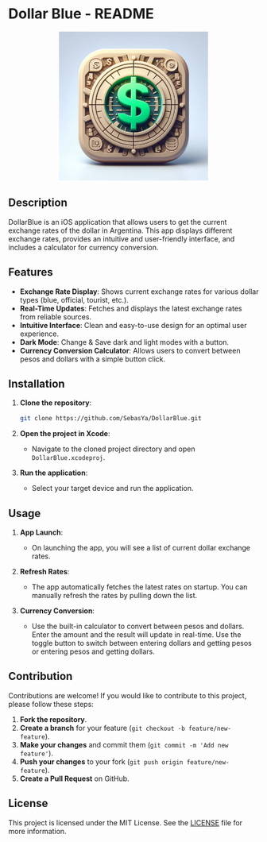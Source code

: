 # Dollar Blue - README

<div align="center">
<img src="https://github.com/SebasYa/DollarBlue/blob/main/DollarBlue/Assets.xcassets/AppIcon.appiconset/1024.png?raw=true" alt="Icono de la Aplicación" width="300">
</div>

## Description

DollarBlue is an iOS application that allows users to get the current exchange rates of the dollar in Argentina. This app displays different exchange rates, provides an intuitive and user-friendly interface, and includes a calculator for currency conversion.

## Features

- **Exchange Rate Display**: Shows current exchange rates for various dollar types (blue, official, tourist, etc.).
- **Real-Time Updates**: Fetches and displays the latest exchange rates from reliable sources.
- **Intuitive Interface**: Clean and easy-to-use design for an optimal user experience.
- **Dark Mode**: Change & Save dark and light modes with a button.
- **Currency Conversion Calculator**: Allows users to convert between pesos and dollars with a simple button click.

## Installation

1. **Clone the repository**:

    ```bash
    git clone https://github.com/SebasYa/DollarBlue.git
    ```

2. **Open the project in Xcode**:
    - Navigate to the cloned project directory and open `DollarBlue.xcodeproj`.

3. **Run the application**:
    - Select your target device and run the application.

## Usage

1. **App Launch**:
    - On launching the app, you will see a list of current dollar exchange rates.

2. **Refresh Rates**:
    - The app automatically fetches the latest rates on startup. You can manually refresh the rates by pulling down the list.

3. **Currency Conversion**:
    - Use the built-in calculator to convert between pesos and dollars. Enter the amount and the result will update in real-time. Use the toggle button to switch between entering dollars and getting pesos or entering pesos and getting dollars.

## Contribution

Contributions are welcome! If you would like to contribute to this project, please follow these steps:

1. **Fork the repository**.
2. **Create a branch** for your feature (`git checkout -b feature/new-feature`).
3. **Make your changes** and commit them (`git commit -m 'Add new feature'`).
4. **Push your changes** to your fork (`git push origin feature/new-feature`).
5. **Create a Pull Request** on GitHub.

## License

This project is licensed under the MIT License. See the [LICENSE](LICENSE) file for more information.

